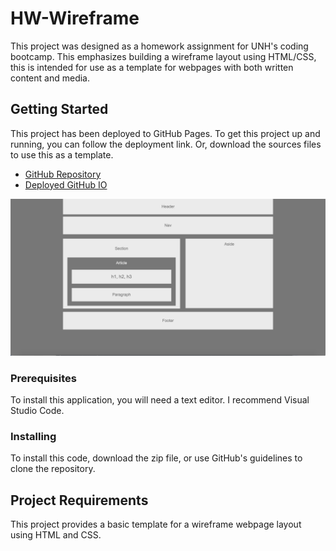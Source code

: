 # HW-Wireframe

This project was designed as a homework assignment for UNH's coding bootcamp. This emphasizes building a wireframe layout using HTML/CSS, this is intended for use as a template for webpages with both written content and media. 

## Getting Started

This project has been deployed to GitHub Pages. To get this project up and running, you can follow the deployment link. Or, download the sources files to use this as a template.

* [GitHub Repository](https://github.com/jamierachael/HW-Wireframe)
* [Deployed GitHub IO](https://jamierachael.github.io/HW-Wireframe/)

![](Screenshots/Wireframe.PNG)

### Prerequisites

To install this application, you will need a text editor. I recommend Visual Studio Code. 

### Installing

To install this code, download the zip file, or use GitHub's guidelines to clone the repository. 

## Project Requirements 

This project provides a basic template for a wireframe webpage layout using HTML and CSS.




